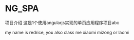 NG_SPA
======
项目介绍
这是1个使用angularjs实现的单页应用程序项目abc


my name is redrice, you also class me xiaomi mizong or laomi
